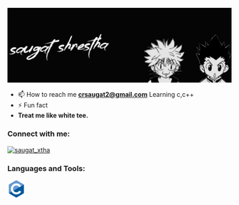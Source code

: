 
![MasterHead](https://github.com/SaugatSthaa/SaugatSthaa/blob/main/1.jpg)




- 📫 How to reach me **crsaugat2@gmail.com**
Learning c,c++
- ⚡ Fun fact 
- **Treat me like white tee.**

<h3 align="left">Connect with me:</h3>
<p align="left">
<a href="https://instagram.com/saugat_xtha" target="blank"><img align="center" src="https://raw.githubusercontent.com/rahuldkjain/github-profile-readme-generator/master/src/images/icons/Social/instagram.svg" alt="saugat_xtha" height="30" width="40" /></a>
</p>

<h3 align="left">Languages and Tools:</h3>
<p align="left"> <a href="https://www.cprogramming.com/" target="_blank" rel="noreferrer"> <img src="https://raw.githubusercontent.com/devicons/devicon/master/icons/c/c-original.svg" alt="c" width="40" height="40"/> </a> </p>

